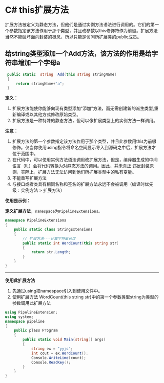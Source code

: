 # C# this扩展方法

扩展方法被定义为静态方法，但他们是通过实例方法语法进行调用的。它们的第一个参数指定该方法作用于那个类型，并且改参数以this修饰符作为前缀。扩展方法当然不能破坏面向封装的概念，所以只能是访问所扩展类的public成员。

## 给string类型添加一个Add方法，该方法的作用是给字符串增加一个字母a

```c#
 public static  string  Add(this string stringName)
 {
     return stringName+"a";
 }
```

**定义：**

1. 扩展方法能使你能够向现有类型添加“添加”方法，而无需创建新的派生类型,重新编译或以其他方式修改原始类型。
2. 扩展方法是一种特殊的静态方法，但可以像扩展类型上的实例方法一样调用。

**注意：**

1. 扩展方法的第一个参数指定该方法作用于那个类型，并且此参数用this为前缀修饰。仅当你使用using指令将命名空间显示导入到源码之中后，扩展方法才位于范围中。
2. 在代码中，可以使用实例方法语法调用改扩展方法，但是，编译器生成的中间语言（IL）会将代码转换为对静态方法的调用。因此，并未真正 违反封装原则，实际上，扩展方法无法访问到他们所扩展类型中的私有变量。
3. 不能重写扩展方法
4. 与接口或者类具有相同名称和签名的扩展方法永远不会被调用（编译时优先级：实例方法 > 扩展方法）

**使用是示例：**

**定义扩展方法**，`namespace`为`PipelineExtensions`。

```c#
namespace PipelineExtensions
{
    public static class StringExtensions
    {
        // 扩展方法---计算字符串长度
        public static int WordCount(this string str)
        {
            return str.Length;
        }
    }
}
```

****

**使用此扩展方法**

1. 先通过using把namespace引入到使用文件中。
2. 使用扩展方法 WordCount(this string str)中的第一个参数类型string为类型的参数调用此扩展方法

```c#
using PipelineExtension;
using system;
namespace pipeline
{
	public plass Program
    {
        public static void Main(string[] args)
        {
            string ex = "yyjs";
            int cout = ex.WordCount();
            Console.WriteLine(count);
            Console.ReadKey();
        }
    }
}
```


